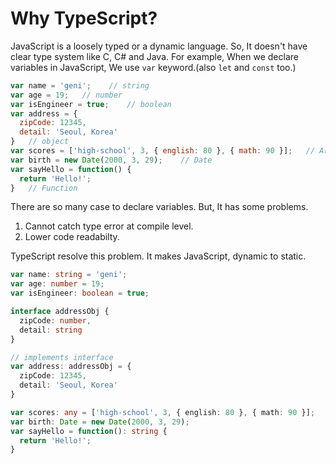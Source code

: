 Why TypeScript?
===
JavaScript is a loosely typed or a dynamic language. So, It doesn't have clear type system like C, C# and Java.
For example, When we declare variables in JavaScript, We use `var` keyword.(also `let` and `const` too.)
```javascript
var name = 'geni';    // string
var age = 19;   // number
var isEngineer = true;    // boolean
var address = {
  zipCode: 12345,
  detail: 'Seoul, Korea'
}   // object
var scores = ['high-school', 3, { english: 80 }, { math: 90 }];   // Array
var birth = new Date(2000, 3, 29);    // Date
var sayHello = function() {
  return 'Hello!';
}   // Function
```
There are so many case to declare variables. But, It has some problems.

1. Cannot catch type error at compile level.
2. Lower code readabilty.

TypeScript resolve this problem. It makes JavaScript, dynamic to static.
```typescript
var name: string = 'geni';
var age: number = 19;
var isEngineer: boolean = true;

interface addressObj {
  zipCode: number,
  detail: string
}

// implements interface
var address: addressObj = {
  zipCode: 12345,
  detail: 'Seoul, Korea'
}

var scores: any = ['high-school', 3, { english: 80 }, { math: 90 }];
var birth: Date = new Date(2000, 3, 29);
var sayHello = function(): string {
  return 'Hello!';
}
```